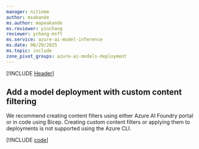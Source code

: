 ```yaml
---
manager: nitinme
author: msakande
ms.author: mopeakande
ms.reviewer: yinchang
reviewer: ychang-msft
ms.service: azure-ai-model-inference
ms.date: 08/29/2025
ms.topic: include
zone_pivot_groups: azure-ai-models-deployment
---
```


[!INCLUDE [Header](intro.md)]  

## Add a model deployment with custom content filtering

We recommend creating content filters using either Azure AI Foundry portal or in code using Bicep. Creating custom content filters or applying them to deployments is not supported using the Azure CLI.

[!INCLUDE [code](code.md)]
